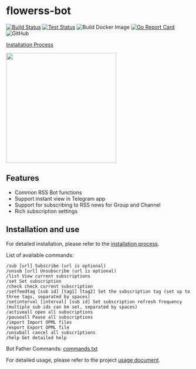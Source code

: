 # flowerss-bot

[![Build Status](https://github.com/reaitten/flowerss-bot/workflows/Release/badge.svg)](https://github.com/indes/flowerss-bot/actions?query=workflow%3ARelease)
[![Test Status](https://github.com/reaitten/flowerss-bot/workflows/Test/badge.svg)](https://github.com/indes/flowerss-bot/actions?query=workflow%3ATest)
![Build Docker Image](https://github.com/reaitten/flowerss-bot/workflows/Build%20Docker%20Image/badge.svg)
[![Go Report Card](https://goreportcard.com/badge/github.com/reaitten/flowerss-bot)](https://goreportcard.com/report/github.com/reaitten/flowerss-bot)
![GitHub](https://img.shields.io/github/license/reaitten/flowerss-bot.svg)

[Installation Process](https://orsixtyone.cf/flowerss-bot/)

<img src="https://github.com/rssflow/img/raw/master/images/rssflow_demo.gif" width = "300"/>

## Features

- Common RSS Bot functions
- Support instant view in Telegram app
- Support for subscribing to RSS news for Group and Channel
- Rich subscription settings

## Installation and use

For detailed installation, please refer to the [installation process](https://reaitten.xyz/flowerss-bot/#/).

List of available commands:

```
/sub [url] Subscribe (url is optional)
/unsub [url] Unsubscribe (url is optional)
/list View current subscriptions
/set Set subscription
/check check current subscription
/setfeedtag [sub id] [tag1] [tag2] Set the subscription tag (set up to three tags, separated by spaces)
/setinterval [interval] [sub id] Set subscription refresh frequency (multiple sub ids can be set, separated by spaces)
/activeall open all subscriptions
/pauseall Pause all subscriptions
/import Import OPML files
/export Export OPML file
/unsuball cancel all subscriptions
/help Get detailed help
```
Bot Father Commands: [commands.txt](https://github.com/reaitten/flowerss-bot/blob/main/commands.txt)

For detailed usage, please refer to the project [usage document](https://reaitten.xyz/flowerss-bot/#/usage).
